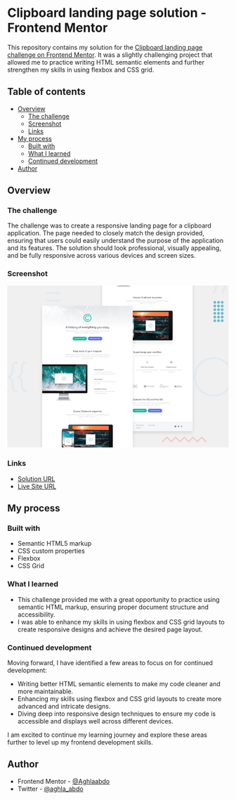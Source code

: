 # Clipboard landing page solution - Frontend Mentor

This repository contains my solution for the [Clipboard landing page challenge on Frontend Mentor](https://www.frontendmentor.io/challenges/clipboard-landing-page-5cc9bccd6c4c91111378ecb9). It was a slightly challenging project that allowed me to practice writing HTML semantic elements and further strengthen my skills in using flexbox and CSS grid.

## Table of contents

- [Overview](#overview)
  - [The challenge](#the-challenge)
  - [Screenshot](#screenshot)
  - [Links](#links)
- [My process](#my-process)
  - [Built with](#built-with)
  - [What I learned](#what-i-learned)
  - [Continued development](#continued-development)
- [Author](#author)

## Overview

### The challenge

The challenge was to create a responsive landing page for a clipboard application. The page needed to closely match the design provided, ensuring that users could easily understand the purpose of the application and its features. The solution should look professional, visually appealing, and be fully responsive across various devices and screen sizes.

### Screenshot

![](images/screenshot.jpg)

### Links

- [Solution URL](https://www.frontendmentor.io/solutions/clipboard-landing-page-ZJx5Hl2cCk)
- [Live Site URL](https://aghlaabdo.github.io/Clipboard-landing-page/)

## My process

### Built with

- Semantic HTML5 markup
- CSS custom properties
- Flexbox
- CSS Grid

### What I learned

- This challenge provided me with a great opportunity to practice using semantic HTML markup, ensuring proper document structure and accessibility.
- I was able to enhance my skills in using flexbox and CSS grid layouts to create responsive designs and achieve the desired page layout.

### Continued development

Moving forward, I have identified a few areas to focus on for continued development:

- Writing better HTML semantic elements to make my code cleaner and more maintainable.
- Enhancing my skills using flexbox and CSS grid layouts to create more advanced and intricate designs.
- Diving deep into responsive design techniques to ensure my code is accessible and displays well across different devices.

I am excited to continue my learning journey and explore these areas further to level up my frontend development skills.

## Author

- Frontend Mentor - [@Aghlaabdo](https://www.frontendmentor.io/profile/Aghlaabdo)
- Twitter - [@aghla_abdo](https://twitter.com/aghla_abdo)
